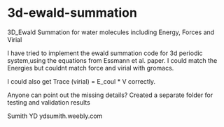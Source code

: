 # 3d-ewald-summation
3D_Ewald Summation for water molecules including Energy, Forces and Virial

I have tried to implement the ewald summation code for 3d periodic system,using the equations from Essmann et al. paper. I could match the Energies but couldnt match force and virial with gromacs.

I could also get Trace (virial) = E_coul * V correctly.

Anyone can point out the missing details?
Created a separate folder for testing and validation results

Sumith YD
ydsumith.weebly.com
